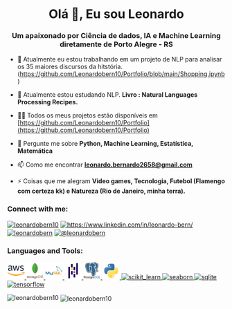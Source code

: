 <h1 align="center">Olá 👋, Eu sou Leonardo</h1>
<h3 align="center">Um apaixonado por Ciência de dados, IA e Machine Learning diretamente de Porto Alegre - RS</h3>

- 🔭 Atualmente eu estou trabalhando em um projeto de NLP para analisar os 35 maiores discursos da hitstória.(https://github.com/Leonardobern10/Portfolio/blob/main/Shopping.ipynb)

- 🌱 Atualmente estou estudando NLP. **Livro : Natural Languages Processing Recipes.**

- 👨‍💻 Todos os meus projetos estão disponíveis em [https://github.com/Leonardobern10/Portfolio](https://github.com/Leonardobern10/Portfolio)

- 💬 Pergunte me sobre **Python, Machine Learning, Estatística, Matemática**

- 📫 Como me encontrar **leonardo.bernardo2658@gmail.com**

- ⚡ Coisas que me alegram **Video games, Tecnologia, Futebol (Flamengo com certeza kk) e Natureza (Rio de Janeiro, minha terra).**

<h3 align="left">Connect with me:</h3>
<p align="left">
<a href="https://twitter.com/leonardobern10" target="blank"><img align="center" src="https://raw.githubusercontent.com/rahuldkjain/github-profile-readme-generator/master/src/images/icons/Social/twitter.svg" alt="leonardobern10" height="30" width="40" /></a>
<a href="https://linkedin.com/in/https://www.linkedin.com/in/leonardo-bern/" target="blank"><img align="center" src="https://raw.githubusercontent.com/rahuldkjain/github-profile-readme-generator/master/src/images/icons/Social/linked-in-alt.svg" alt="https://www.linkedin.com/in/leonardo-bern/" height="30" width="40" /></a>
<a href="https://kaggle.com/leonardobern" target="blank"><img align="center" src="https://raw.githubusercontent.com/rahuldkjain/github-profile-readme-generator/master/src/images/icons/Social/kaggle.svg" alt="leonardobern" height="30" width="40" /></a>
<a href="https://instagram.com/@leonardobern" target="blank"><img align="center" src="https://raw.githubusercontent.com/rahuldkjain/github-profile-readme-generator/master/src/images/icons/Social/instagram.svg" alt="@leonardobern" height="30" width="40" /></a>
</p>

<h3 align="left">Languages and Tools:</h3>
<p align="left"> <a href="https://aws.amazon.com" target="_blank" rel="noreferrer"> <img src="https://raw.githubusercontent.com/devicons/devicon/master/icons/amazonwebservices/amazonwebservices-original-wordmark.svg" alt="aws" width="40" height="40"/> </a> <a href="https://www.mongodb.com/" target="_blank" rel="noreferrer"> <img src="https://raw.githubusercontent.com/devicons/devicon/master/icons/mongodb/mongodb-original-wordmark.svg" alt="mongodb" width="40" height="40"/> </a> <a href="https://www.mysql.com/" target="_blank" rel="noreferrer"> <img src="https://raw.githubusercontent.com/devicons/devicon/master/icons/mysql/mysql-original-wordmark.svg" alt="mysql" width="40" height="40"/> </a> <a href="https://pandas.pydata.org/" target="_blank" rel="noreferrer"> <img src="https://raw.githubusercontent.com/devicons/devicon/2ae2a900d2f041da66e950e4d48052658d850630/icons/pandas/pandas-original.svg" alt="pandas" width="40" height="40"/> </a> <a href="https://www.postgresql.org" target="_blank" rel="noreferrer"> <img src="https://raw.githubusercontent.com/devicons/devicon/master/icons/postgresql/postgresql-original-wordmark.svg" alt="postgresql" width="40" height="40"/> </a> <a href="https://www.python.org" target="_blank" rel="noreferrer"> <img src="https://raw.githubusercontent.com/devicons/devicon/master/icons/python/python-original.svg" alt="python" width="40" height="40"/> </a> <a href="https://scikit-learn.org/" target="_blank" rel="noreferrer"> <img src="https://upload.wikimedia.org/wikipedia/commons/0/05/Scikit_learn_logo_small.svg" alt="scikit_learn" width="40" height="40"/> </a> <a href="https://seaborn.pydata.org/" target="_blank" rel="noreferrer"> <img src="https://seaborn.pydata.org/_images/logo-mark-lightbg.svg" alt="seaborn" width="40" height="40"/> </a> <a href="https://www.sqlite.org/" target="_blank" rel="noreferrer"> <img src="https://www.vectorlogo.zone/logos/sqlite/sqlite-icon.svg" alt="sqlite" width="40" height="40"/> </a> <a href="https://www.tensorflow.org" target="_blank" rel="noreferrer"> <img src="https://www.vectorlogo.zone/logos/tensorflow/tensorflow-icon.svg" alt="tensorflow" width="40" height="40"/> </a> </p>

<p><img align="left" src="https://github-readme-stats.vercel.app/api/top-langs?username=leonardobern10&show_icons=true&locale=en&layout=compact" alt="leonardobern10" /></p>

<p>&nbsp;<img align="center" src="https://github-readme-stats.vercel.app/api?username=leonardobern10&show_icons=true&locale=en" alt="leonardobern10" /></p>


<!---
Leonardobern10/Leonardobern10 is a ✨ special ✨ repository because its `README.md` (this file) appears on your GitHub profile.
You can click the Preview link to take a look at your changes.
--->
